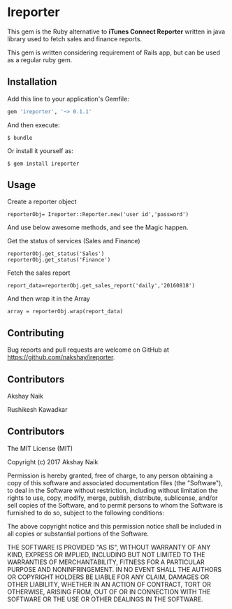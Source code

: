 # Ireporter

This gem is the Ruby alternative to  **iTunes Connect Reporter** written in java library used to fetch sales and finance reports.

This gem is written considering requirement of Rails app, but can be used as a regular ruby gem.



## Installation

Add this line to your application's Gemfile:

```ruby
gem 'ireporter', '~> 0.1.1'
```

And then execute:

    $ bundle

Or install it yourself as:

    $ gem install ireporter

## Usage

Create a reporter object

```
reporterObj= Ireporter::Reporter.new('user id','password')
```

And use below awesome methods, and see the Magic happen.

Get the status of services (Sales and Finance) 

```
reporterObj.get_status('Sales')
reporterObj.get_status('Finance')

```

Fetch the sales report

```
report_data=reporterObj.get_sales_report('daily','20160818')
```

And then wrap it in the Array

```
array = reporterObj.wrap(report_data)
```

## Contributing

Bug reports and pull requests are welcome on GitHub at https://github.com/nakshay/ireporter. 


## Contributors

Akshay Naik

Rushikesh Kawadkar


## Contributors

The MIT License (MIT)

Copyright (c) 2017 Akshay Naik

Permission is hereby granted, free of charge, to any person obtaining a copy
of this software and associated documentation files (the "Software"), to deal
in the Software without restriction, including without limitation the rights
to use, copy, modify, merge, publish, distribute, sublicense, and/or sell
copies of the Software, and to permit persons to whom the Software is
furnished to do so, subject to the following conditions:

The above copyright notice and this permission notice shall be included in
all copies or substantial portions of the Software.

THE SOFTWARE IS PROVIDED "AS IS", WITHOUT WARRANTY OF ANY KIND, EXPRESS OR
IMPLIED, INCLUDING BUT NOT LIMITED TO THE WARRANTIES OF MERCHANTABILITY,
FITNESS FOR A PARTICULAR PURPOSE AND NONINFRINGEMENT. IN NO EVENT SHALL THE
AUTHORS OR COPYRIGHT HOLDERS BE LIABLE FOR ANY CLAIM, DAMAGES OR OTHER
LIABILITY, WHETHER IN AN ACTION OF CONTRACT, TORT OR OTHERWISE, ARISING FROM,
OUT OF OR IN CONNECTION WITH THE SOFTWARE OR THE USE OR OTHER DEALINGS IN
THE SOFTWARE.

